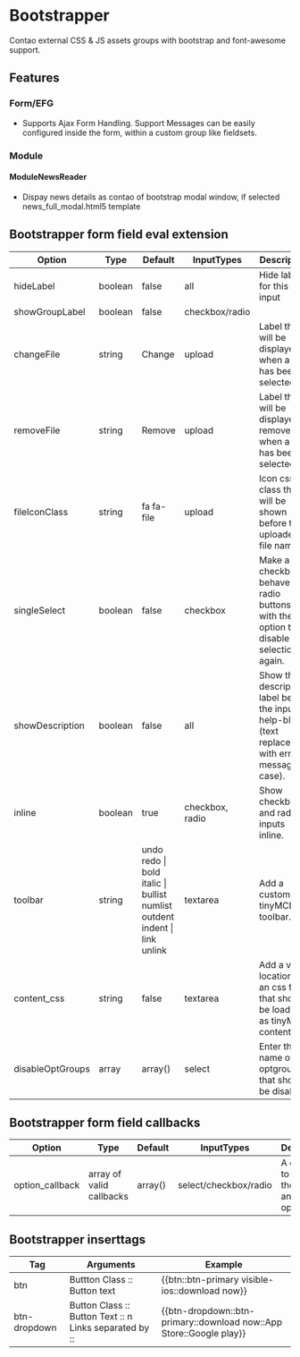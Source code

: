 # Bootstrapper

Contao external CSS & JS assets groups with bootstrap and font-awesome support.

## Features

### Form/EFG

- Supports Ajax Form Handling. Support Messages can be easily configured inside the form, within a custom group like fieldsets.

### Module

#### ModuleNewsReader 
- Dispay news details as contao of bootstrap modal window, if selected news_full_modal.html5 template

## Bootstrapper form field eval extension
 
Option | Type | Default | InputTypes | Description
------ | ---- | ------- | ----------- | -----------
hideLabel | boolean | false | all | Hide label for this input
showGroupLabel | boolean | false | checkbox/radio | 
changeFile | string | Change | upload | Label that will be displayed when a file has been selected.
removeFile | string | Remove | upload | Label that will be displayed to remove file when a file has been selected.
fileIconClass | string | fa fa-file | upload | Icon css class that will be shown before the uploaded file name.
singleSelect | boolean | false | checkbox | Make a checkbox behave like radio buttons, with the option to disable a selection again. 
showDescription | boolean | false | all | Show the description label below the input as help-block (text replaced with error message in case).
inline | boolean | true | checkbox, radio | Show checkbox and radio inputs inline.
toolbar | string | undo redo &#124; bold italic &#124; bullist numlist outdent indent &#124; link unlink | textarea | Add a custom tinyMCE toolbar.
content_css | string | false | textarea | Add a valid location to an css file, that should be loaded as tinyMCE content.css.
disableOptGroups | array | array() | select | Enter the name of the optgroups that should be disabled.

## Bootstrapper form field callbacks

Option | Type | Default | InputTypes | Description
------ | ---- | ------- | ----------- | -----------
option_callback | array of valid callbacks | array() | select/checkbox/radio | A callback to modify the data of an single option.

## Bootstrapper inserttags

Tag | Arguments | Example
------ | ---- | ------- 
btn | Buttton Class :: Button text | {{btn::btn-primary visible-ios::download now}}
btn-dropdown | Button Class :: Button Text :: n Links separated by :: | {{btn-dropdown::btn-primary::download now::App Store::Google play}} 